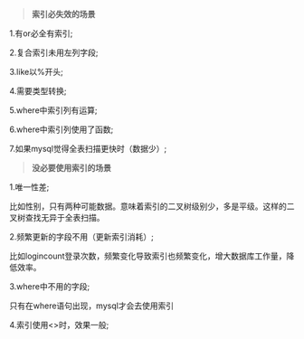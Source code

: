 > **索引必失效的场景**

1.有or必全有索引;

2.复合索引未用左列字段;

3.like以%开头;

4.需要类型转换;

5.where中索引列有运算;

6.where中索引列使用了函数;

7.如果mysql觉得全表扫描更快时（数据少）;

> **没必要使用索引的场景**

1.唯一性差;

比如性别，只有两种可能数据。意味着索引的二叉树级别少，多是平级。这样的二叉树查找无异于全表扫描。

2.频繁更新的字段不用（更新索引消耗）;

比如logincount登录次数，频繁变化导致索引也频繁变化，增大数据库工作量，降低效率。

3.where中不用的字段;

只有在where语句出现，mysql才会去使用索引

4.索引使用<>时，效果一般;


